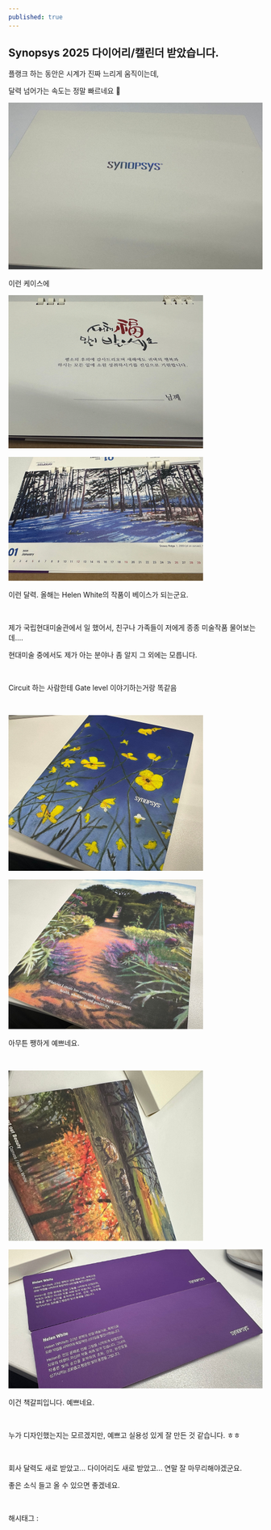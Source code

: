 ```yaml
---
published: true
---
```

## Synopsys 2025 다이어리/캘린더 받았습니다.

플랭크 하는 동안은 시계가 진짜 느리게 움직이는데,

달력 넘어가는 속도는 정말 빠르네요 🥲

![0](/assets/img/223676321175/0.png)

이런 케이스에

![1](/assets/img/223676321175/1.png)

![2](/assets/img/223676321175/2.png)

이런 달력. 올해는 Helen White의 작품이 베이스가 되는군요.

​

제가 국립현대미술관에서 일 했어서, 친구나 가족들이 저에게 종종 미술작품 물어보는데….

현대미술 중에서도 제가 아는 분야나 좀 알지 그 외에는 모릅니다.

​

Circuit 하는 사람한테 Gate level 이야기하는거랑 똑같음

​

![3](/assets/img/223676321175/3.png)

![4](/assets/img/223676321175/4.png)

아무튼 쨍하게 예쁘네요.

​

![5](/assets/img/223676321175/5.png)

![6](/assets/img/223676321175/6.png)

이건 책갈피입니다. 예쁘네요.

​

누가 디자인했는지는 모르겠지만, 예쁘고 실용성 있게 잘 만든 것 같습니다. ㅎㅎ

​

회사 달력도 새로 받았고... 다이어리도 새로 받았고... 연말 잘 마무리해야겠군요.

좋은 소식 들고 올 수 있으면 좋겠네요.

​

 해시태그 : 